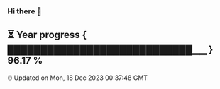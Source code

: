 ### Hi there 👋
⏳ Year progress { ████████████████████████████▁▁ } 96.17 %
---
⏰ Updated on Mon, 18 Dec 2023 00:37:48 GMT

